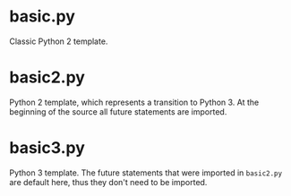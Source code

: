 basic.py
=======

Classic Python 2 template.


basic2.py
========

Python 2 template, which represents a transition to Python 3.
At the beginning of the source all future statements are
imported.


basic3.py
========

Python 3 template. The future statements that were imported
in `basic2.py` are default here, thus they don't need to be
imported.
